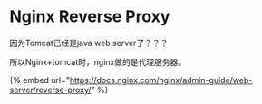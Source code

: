 # Nginx Reverse Proxy

因为Tomcat已经是java web server了？？？

所以Nginx+tomcat时，nginx做的是代理服务器。

{% embed url="https://docs.nginx.com/nginx/admin-guide/web-server/reverse-proxy/" %}

